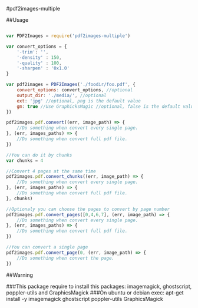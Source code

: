 #pdf2images-multiple

##Usage

``` js

var PDF2Images = require('pdf2images-multiple')

var convert_options = {
	'-trim': '',
	'-density' : 150,
	'-quality' : 100,
	'-sharpen' : '0x1.0'
}

var pdf2images = PDF2Images('./foodir/foo.pdf', {
	convert_options: convert_options, //optional
	output_dir: './media/', //optional
	ext: 'jpg' //optional, png is the default value
	gm: true //Use GraphicksMagic //optional, false is the default value
})

pdf2images.pdf.convert((err, image_path) => {
	//Do something when convert every single page.
}, (err, images_paths) => {
	//Do something when convert full pdf file.
})

//You can do it by chunks
var chunks = 4

//Convert 4 pages at the same time
pdf2images.pdf.convert_chunks((err, image_path) => {
	//Do something when convert every single page.
}, (err, images_paths) => {
	//Do something when convert full pdf file.
}, chunks)	

//Optionaly you can choose the pages to convert by page number
pdf2images.pdf.convert_pages([0,4,6,7], (err, image_path) => {
	//Do something when convert every single page.
}, (err, images_paths) => {
	//Do something when convert full pdf file.
})	

//You can convert a single page
pdf2images.pdf.convert_page(0, (err, image_path) => {
	//Do something when convert the page.
})	
```

##Warning

###This package require to install this packages: imagemagick, ghostscript, poppler-utils and GraphicsMagick
###On ubuntu or debian exec: apt-get install -y imagemagick ghostscript poppler-utils GraphicsMagick